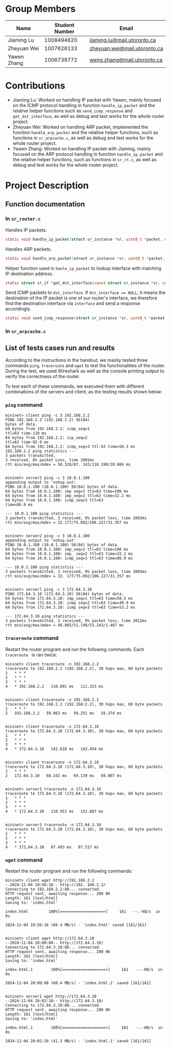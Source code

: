 # Group Members

| Name        | Student Number | Email                        |
|-------------|----------------|------------------------------|
| Jiaming Lu  | 1008494620     | jiaming.lu@mail.utoronto.ca  |
| Zheyuan Wei | 1007626133     | zheyuan.wei@mail.utoronto.ca |
| Yawen Zhang | 1006739772     | weng.zhang@mail.utoronto.ca  |

# Contributions
- Jiaming Lu: Worked on handling IP packet with Yawen, mainly focused on the ICMP protocol handling in function `handle_ip_packet` and the relative helper funcitons such as `send_icmp_response` and `get_dst_interface`, as well as debug and test works for the whole router project.
- Zheyuan Wei: Worked on handling ARP packet, implemented the function `handle_arp_packet` and the relative helper functions, such as funcitons in `sr_arpcache.c`,  as well as debug and test works for the whole router project.
- Yawen Zhang: Worked on handling IP packet with Jiaming, mainly focused on the ARP protocol handling in function `handle_ip_packet` and the relative helper funcitons, such as functions in `sr_rt.c`, as well as debug and test works for the whole router project.

# Project Description
## Function documentation 
### In `sr_router.c`
Handles IP packets.
```c
static void handle_ip_packet(struct sr_instance *sr, uint8_t *packet, unsigned int len, char *interface);
```

Handles ARP packets.
```c
static void handle_arp_packet(struct sr_instance *sr, uint8_t *packet, unsigned int len, char *interface);
```

Helper function used in `hanle_ip_packet` to lookup interface with matching IP destination address.
```c
static struct sr_if *get_dst_interface(const struct sr_instance *sr, const sr_ip_hdr_t *ip_hdr);
```

Send ICMP packets to `dst_interface`. If `dst_interface == NULL`, it means the destination of the IP packet is one of our router's interface, we therefore find the destination interface via `interface` and send a response accordingly.
```c
static void send_icmp_response(struct sr_instance *sr, uint8_t *packet, unsigned int len, char *interface, uint8_t type, uint8_t code, struct sr_if *dst_interface);
```

### In `sr_arpcache.c`


## List of tests cases run and results
According to the instructions in the handout, we mainly tested three commands `ping`, `traceroute` and `wget` to test the functionalities of the router. During the test, we used Wireshark as well as the console printing output to verify the correctness of the router.

To test each of these commands, we executed them with different combinations of the servers and client, as the testing results shown below:
### `ping` command
```
mininet> client ping -c 3 192.168.2.2
PING 192.168.2.2 (192.168.2.2) 56(84)
bytes of data.
64 bytes from 192.168.2.2: icmp_seq=1
ttl=63 time-118 ms
64 bytes from 192.168.2.2: icp_seq=2
ttl=63 time-92.9 ms
64 bytes from 192.168.2.2: icmp_seq=3 ttl-63 time=50.3 ms
192.168.2.2 ping statistics ---
3 packets transmitted,
3 recelved, 0% расket Loss, time 2001ms
rtt min/avg/max/mdev = 50.326/87. 143/118.190/28.004 ms


mininet> server2 ping -c 3 10.0.1.100
appending output to 'nohup.out:
PING 10.0.1.100 (10.0.1.100) 56(84) bytes of data.
64 bytes from 10.0.1.100: imp seg=1 tt1=63 time=106 ms
64 bytes from 10.0.1.100: imp_seq=2 ttl=63 time=32.2 ms
64 bytes from 10.0.1.100: icmp_seq=3 ttl=63
time=86.9 ms

--- 10.0.1.100 ping statistics ---
3 packets transmitted, 3 received, 0% packet loss, time 2003ms
rtt min/avg/max/mdev = 32.177/75.092/106.227/31.357 ms


mininet> server2 ping -c 3 10.0.1.100
appending output to 'nohup.out'
PING 10.0.1.100 (10.0.1.100) 56(84) bytes of data.
64 bytes from 10.0.1.100: imp_seq=1 ttl=63 time=106 ms
64 bytes from 10.0.1.100: imp_ seq=2 ttl=63 time=32.2 ms
64 bytes from 10.0.1.100: 1cmp_seq=3 ttl=63 time=86.9 ms

--- 10.0.1.100 ping statistics ---
3 packets transmitted, 3 received, 0% packet loss, time 2003ms
rtt min/avg/max/mdev = 32. 177/75.092/106.227/31.357 ms


mininet> serverl ping -c 3 172.64.3.10
PING 172.64.3.10 (172.64.3.10) 56(84) bytes of data.
64 bytes from 172.64.3.10: imp_seq=1 ttl=63 time=50.5 ms
64 bytes from 172.64.3.10: icmp seq=2 ttl=63 time=49.9 ms
64 bytes from 172.64.3.10: icmp seq=3 ttl=63 time=53.2 ms

--- 172.64.3.10 ping statistics ---
3 packets transmitted, 3 received, 0% packet loss, time 2012ms
rtt min/avg/max/mdev = 49.865/51.198/53.243/1.467 ms

```

### `traceroute` command
Restart the router program and run the following commands. Each  `traceroute ` is ran twice:
```
mininet> client traceroute -n 192.168.2.2
traceroute to 192.168.2.2 (192.168.2.2), 30 hops max, 60 byte packets
1   * * *
2   * * *
3   * * *
4   * 192.168.2.2   110.891 ms   111.323 ms 


mininet> client traceroute -n 192.168.2.2
traceroute to 192.168.2.2 (192.168:2.2), 30 hops max, 60 byte packets
1   * * *
2   192.168.2.2   59.063 ms   59.251 ms   59.374 ms


mininet> client traceroute -n 172.64.3.10
traceroute to 172.64.3.10 (172.64.3.10), 30 hops max, 60 byte packets
1   * * *
2   * * *
3   * * *
4   * 172.64.3.10   142.610 ms   143.454 ms


mininet> client traceroute -n 172.64.3.10
traceroute to 172.64.3.10 (172.64.3.10), 30 hops max, 60 byte packets
1   * * *
2   172.64.3.10   68.241 ms   69.139 ms   69.807 ms


mininet> server1 traceroute -n 172.64.3.10
traceroute to 172.64.3.10 (172.64.3.10), 30 hops max, 60 byte packets
1   * * *
2   * * *
3   * * *
4   * 172.64.3.10   110.951 ms   152.087 ms


mininet> server1 traceroute -n 172.64.3.10
traceroute to 172.64.3.10 (172.64.3.10), 30 hops max, 60 byte packets
1   * * *
2   * * *
3   * * *
4   * 172,64.3.10   87.493 ms   87.517 ms
```

### `wget` command
Restart the router program and run the following commands:
```
mininet> client wget http://192.168.2.2
--2024-11-04 19:56:16-- http://192. 168.2.2/ 
Connecting to 192.168.2.2:80... connected.
HTTP request sent, awaiting response... 200 0K
Length: 161 [text/html]
Saving to: 'index.html'

index.html         100%[===================>]     161   --.-KB/s  in 0s

2024-11-04 19:56:16 (60.4 MB/s) - 'index.html' saved [161/161]


mininet> client wget http://172.64.3.10
--2024-11-04 20:00:08-- http://172.64.3.10/ 
Connecting to 172.64.3.10:80... connected.
HTTP request sent, awaiting response... 200 0K
Length: 161 [text/html]
Saving to: 'index.html'

index.html.1        100%[===================>]     161   --.-KB/s  in 0s

2024-11-04 20:00:08 (60.4 MB/s) - 'index.html.1' saved [161/161]


mininet> server1 wget http://172.64.3.10
--2024-11-04 20:02:10-- http://172.64.3.10/ 
Connecting to 172.64.3.10:80... connected.
HTTP request sent, awaiting response... 200 0K
Length: 161 [text/html]
Saving to: 'index.html'

index.html.1        100%[===================>]     161   --.-KB/s  in 0s

2024-11-04 20:02:10 (41.3 MB/s) - 'index.html.1' saved [161/161]

```